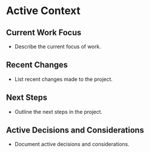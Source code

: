 # Active Context

## Current Work Focus
- Describe the current focus of work.

## Recent Changes
- List recent changes made to the project.

## Next Steps
- Outline the next steps in the project.

## Active Decisions and Considerations
- Document active decisions and considerations.
